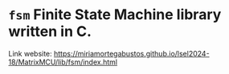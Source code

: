 # `fsm` Finite State Machine library written in C.
Link website: https://miriamortegabustos.github.io/lsel2024-18/MatrixMCU/lib/fsm/index.html

